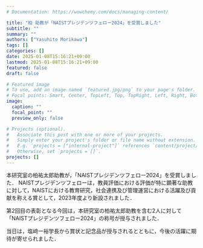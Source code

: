 ```yaml
---
# Documentation: https://wowchemy.com/docs/managing-content/

title: "柏 助教が「NAISTプレジデンツフェロー2024」を受賞しました"
subtitle: ""
summary: ""
authors: ["Yasuhito Morikawa"]
tags: []
categories: []
date: 2025-01-08T15:16:21+09:00
lastmod: 2025-01-08T15:16:21+09:00
featured: false
draft: false

# Featured image
# To use, add an image named `featured.jpg/png` to your page's folder.
# Focal points: Smart, Center, TopLeft, Top, TopRight, Left, Right, BottomLeft, Bottom, BottomRight.
image:
  caption: ""
  focal_point: ""
  preview_only: false

# Projects (optional).
#   Associate this post with one or more of your projects.
#   Simply enter your project's folder or file name without extension.
#   E.g. `projects = ["internal-project"]` references `content/project/deep-learning/index.md`.
#   Otherwise, set `projects = []`.
projects: []
---
```


本研究室の柏祐太郎助教が，「NAISTプレジデンツフェロー2024」を受賞しました．
NAISTプレジデンツフェローは，教員評価における評価が特に顕著な助教に対して，NAISTにおける教育研究，社会連携及び管理運営における活躍及び貢献を称える賞として，2023年度より新設されました．

第2回目の表彰となる今回は，本研究室の柏祐太郎助教を含む2人に対して「NAISTプレジデンツフェロー2024」の称号が授与されました．

当日は，塩﨑一裕学長から賞状と記念品が授与されるとともに，今後の活躍に期待が寄せられました．
